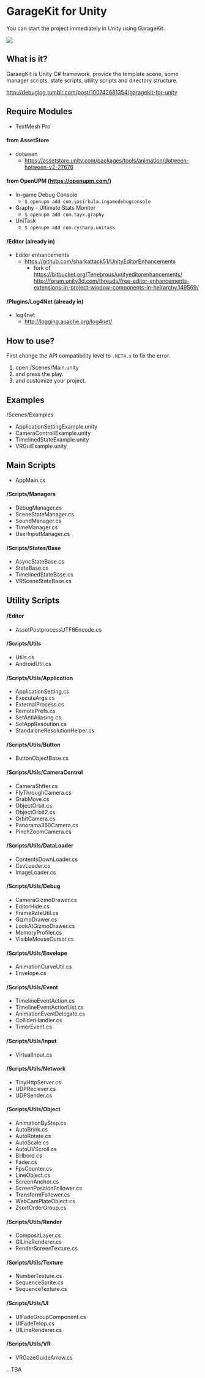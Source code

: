 GarageKit for Unity
===================
You can start the project immediately in Unity using GarageKit.

![](http://media.tumblr.com/1ad50e485e709219816e2cc0057d65b1/tumblr_inline_ndw8fqGnIb1qzb8ql.png)

## What is it?

GaraegKit is Unity C# framework. provide the template scene, some manager scripts, state scripts, utility scripts and directory structure.

http://debuglog.tumblr.com/post/100742681354/garagekit-for-unity

## Require Modules

- TextMesh Pro

#### from AssetStore

- dotween
  - https://assetstore.unity.com/packages/tools/animation/dotween-hotween-v2-27676

#### from OpenUPM (https://openupm.com/)

- In-game Debug Console
  - `$ openupm add com.yasirkula.ingamedebugconsole`
- Graphy - Ultimate Stats Monitor
  - `$ openupm add com.tayx.graphy`
- UniTask
  - `$ openupm add com.cysharp.unitask`

#### /Editor (already in)

- Editor enhancements
  - https://github.com/sharkattack51/UnityEditorEnhancements
    - fork of
  https://bitbucket.org/Tenebrous/unityeditorenhancements/
  http://forum.unity3d.com/threads/free-editor-enhancements-extensions-in-project-window-components-in-heirarchy.149569/

#### /Plugins/Log4Net (already in)

- log4net  
  - http://logging.apache.org/log4net/

## How to use?

First change the API compatibility level to `.NET4.x` to fix the error.

1. open /Scenes/Main.unity
2. and press the play.
3. and customize your project.

## Examples

/Scenes/Examples

- ApplicationSettingExample.unity
- CameraControllExample.unity
- TimelinedStateExample.unity
- VRGuiExample.unity

## Main Scripts

- AppMain.cs

#### /Scripts/Managers

- DebugManager.cs
- SceneStateManager.cs
- SoundManager.cs
- TimeManager.cs
- UserInputManager.cs

#### /Scripts/States/Base

- AsyncStateBase.cs
- StateBase.cs
- TimelinedStateBase.cs
- VRSceneStateBase.cs

## Utility Scripts

#### /Editor

- AssetPostprocessUTF8Encode.cs

#### /Scripts/Utils

- Utils.cs
- AndroidUtil.cs

#### /Scripts/Utils/Application
  
- ApplicationSetting.cs
- ExecuteArgs.cs
- ExternalProcess.cs
- RemotePrefs.cs
- SetAntiAliasing.cs
- SetAppResoution.cs
- StandaloneResolutionHelper.cs

#### /Scripts/Utils/Button

- ButtonObjectBase.cs

#### /Scripts/Utils/CameraControl

- CameraShfter.cs
- FlyThroughCamera.cs
- GrabMove.cs
- ObjectOrbit.cs
- ObjectOrbit2.cs
- OrbitCamera.cs
- Panorama360Camera.cs
- PinchZoomCamera.cs

#### /Scripts/Utils/DataLoader

- ContentsDownLoader.cs
- CsvLoader.cs
- ImageLoader.cs

#### /Scripts/Utils/Debug

- CameraGizmoDrawer.cs
- EditorHide.cs
- FrameRateUtil.cs
- GizmoDrawer.cs
- LookAtGizmoDrawer.cs
- MemoryProfiler.cs
- VisibleMouseCursor.cs

#### /Scripts/Utils/Envelope

- AnimationCurveUtil.cs
- Envelope.cs

#### /Scripts/Utils/Event

- TimelineEventAction.cs
- TimelineEventActionList.cs
- AnimationEventDelegate.cs
- ColliderHandler.cs
- TimerEvent.cs

#### /Scripts/Utils/Input

- VirtualInput.cs

#### /Scripts/Utils/Network

- TinyHttpServer.cs
- UDPReciever.cs
- UDPSender.cs

#### /Scripts/Utils/Object

- AnimationByStep.cs
- AutoBrink.cs
- AutoRotate.cs
- AutoScale.cs
- AutoUVScroll.cs
- Billbord.cs
- Fader.cs
- FpsCounter.cs
- LineObject.cs
- ScreenAnchor.cs
- ScreenPositionFollower.cs
- TransformFollower.cs
- WebCamPlateObject.cs
- ZsortOrderGroup.cs

#### /Scripts/Utils/Render

- CompositLayer.cs
- GlLineRenderer.cs
- RenderScreenTexture.cs

#### /Scripts/Utils/Texture

- NumberTexture.cs
- SequenceSprite.cs
- SequenceTexture.cs

#### /Scripts/Utils/UI

- UIFadeGroupComponent.cs
- UIFadeTelop.cs
- UILineRenderer.cs

#### /Scripts/Utils/VR

- VRGazeGuideArrow.cs

...TBA
